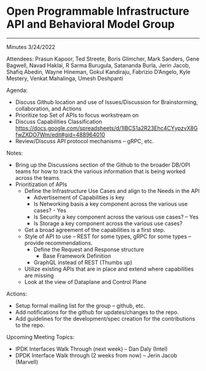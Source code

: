 # Open Programmable Infrastructure API and Behavioral Model Group

---
Minutes 3/24/2022

Attendees: Prasun Kapoor, Ted Streete, Boris Glimcher, Mark Sanders, Gene Bagwell, Navad Haklai, R Sarma Burugula, Satananda Burla, Jerin Jacob, Shafiq Abedin, Wayne Hineman, Gokul Kandiraju, Fabrizio D’Angelo, Kyle Mestery, Venkat Mahalinga, Umesh Deshpanti

Agenda:

- Discuss Github location and use of Issues/Discussion for Brainstorming, collaboration, and Actions
- Prioritize top Set of APIs to focus workstream on
- Discuss Capabilities Classification <https://docs.google.com/spreadsheets/d/1IBCS1a2R23Ehc4CYypzvX8GfwZXDO7Wm/edit#gid=488964010>
- Review/Discuss API protocol mechanisms – gRPC, etc.

Notes:

- Bring up the Discussions section of the Github to the broader DB/OPI teams for how to track the various information that is being worked across the teams.
- Prioritization of APIs
  - Define the Infrastructure Use Cases and align to the Needs in the API
    - Advertisement of Capabilities is key
    - Is Networking basis a key component across the various use cases? - Yes
    - Is Security a key component across the various use cases? – Yes
    - Is Storage a key component across the various use cases?
  - Get a broad agreement of the capabilities is a first step.
  - Style of API to use – REST for some types, gRPC for some types – provide recommendations.
    - Define the Request and Response structure
      - Base Framework Definition
    - GraphQL instead of REST (Thumbs up)
  - Utilize existing APIs that are in place and extend where capabilities are missing
  - Look at the view of Dataplane and Control Plane

Actions:

- Setup formal mailing list for the group – github, etc.
- Add notifications for the github for updates/changes to the repo.
- Add guidelines for the development/spec creation for the contributions to the repo.

Upcoming Meeting Topics:

- IPDK Interfaces Walk Through (next week) – Dan Daly (Intel)
- DPDK Interface Walk through (2 weeks from now) – Jerin Jacob (Marvell)
